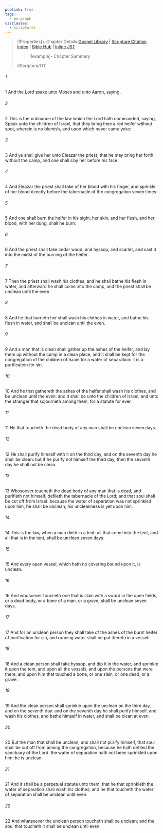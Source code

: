 ```yaml
---
publish: true
tags:
  - no-graph
cssclasses:
  - scriptures
---
```

>[!Properties]+ Chapter Details
>[Gospel Library](https://churchofjesuschrist.org/study/scriptures/ot/num/19?lang=eng)    |    [Scripture Citation Index](https://scriptures.byu.edu/#06813::c06813)    |    [Bible Hub](https://biblehub.com/numbers/19.htm)    |    [Inline JST](https://scripturetoolbox.com/html/ic/Numbers/19.html)
>>[!example]- Chapter Summary
>> 
> 
>
>#Scripture/OT
###### 1
1 And the Lord spake unto Moses and unto Aaron, saying,
###### 2
2 This is the ordinance of the law which the Lord hath commanded, saying, Speak unto the children of Israel, that they bring thee a red heifer without spot, wherein is no blemish, and upon which never came yoke:
###### 3
3 And ye shall give her unto Eleazar the priest, that he may bring her forth without the camp, and one shall slay her before his face:
###### 4
4 And Eleazar the priest shall take of her blood with his finger, and sprinkle of her blood directly before the tabernacle of the congregation seven times:
###### 5
5 And one shall burn the heifer in his sight; her skin, and her flesh, and her blood, with her dung, shall he burn:
###### 6
6 And the priest shall take cedar wood, and hyssop, and scarlet, and cast it into the midst of the burning of the heifer.
###### 7
7 Then the priest shall wash his clothes, and he shall bathe his flesh in water, and afterward he shall come into the camp, and the priest shall be unclean until the even.
###### 8
8 And he that burneth her shall wash his clothes in water, and bathe his flesh in water, and shall be unclean until the even.
###### 9
9 And a man that is clean shall gather up the ashes of the heifer, and lay them up without the camp in a clean place, and it shall be kept for the congregation of the children of Israel for a water of separation: it is a purification for sin.
###### 10
10 And he that gathereth the ashes of the heifer shall wash his clothes, and be unclean until the even: and it shall be unto the children of Israel, and unto the stranger that sojourneth among them, for a statute for ever.
###### 11
11 He that toucheth the dead body of any man shall be unclean seven days.
###### 12
12 He shall purify himself with it on the third day, and on the seventh day he shall be clean: but if he purify not himself the third day, then the seventh day he shall not be clean.
###### 13
13 Whosoever toucheth the dead body of any man that is dead, and purifieth not himself, defileth the tabernacle of the Lord; and that soul shall be cut off from Israel: because the water of separation was not sprinkled upon him, he shall be unclean; his uncleanness is yet upon him.
###### 14
14 This is the law, when a man dieth in a tent: all that come into the tent, and all that is in the tent, shall be unclean seven days.
###### 15
15 And every open vessel, which hath no covering bound upon it, is unclean.
###### 16
16 And whosoever toucheth one that is slain with a sword in the open fields, or a dead body, or a bone of a man, or a grave, shall be unclean seven days.
###### 17
17 And for an unclean person they shall take of the ashes of the burnt heifer of purification for sin, and running water shall be put thereto in a vessel:
###### 18
18 And a clean person shall take hyssop, and dip it in the water, and sprinkle it upon the tent, and upon all the vessels, and upon the persons that were there, and upon him that touched a bone, or one slain, or one dead, or a grave:
###### 19
19 And the clean person shall sprinkle upon the unclean on the third day, and on the seventh day: and on the seventh day he shall purify himself, and wash his clothes, and bathe himself in water, and shall be clean at even.
###### 20
20 But the man that shall be unclean, and shall not purify himself, that soul shall be cut off from among the congregation, because he hath defiled the sanctuary of the Lord: the water of separation hath not been sprinkled upon him; he is unclean.
###### 21
21 And it shall be a perpetual statute unto them, that he that sprinkleth the water of separation shall wash his clothes; and he that toucheth the water of separation shall be unclean until even.
###### 22
22 And whatsoever the unclean person toucheth shall be unclean; and the soul that toucheth it shall be unclean until even.
